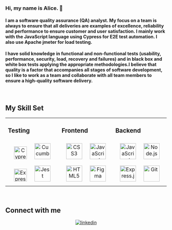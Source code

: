 ### Hi, my name is Alice. 🙋  
  

#### I am a software quality assurance (QA) analyst. My focus on a team is always to ensure that all deliveries are examples of excellence, reliability and performance to ensure customer and user satisfaction. I mainly work with the JavaScript language using Cypress for E2E test automation. I also use Apache jmeter for load testing. 
  

#### I have solid knowledge in functional and non-functional tests (usability, performance, security, load, recovery and failures) and in black box and white box tests applying the appropriate methodologies.I believe that quality is a factor that accompanies all stages of software development, so I like to work as a team and collaborate with all team members to ensure a high-quality software delivery.  
  

<br/>  


## My Skill Set  
<table style="border:0px solid white;"><tr><td valign="top" width="33%" style="border:0px;">


###   Testing
<div align="center">  
<a href="https://www.cypress.io/" target="_blank"><img style="margin: 10px" src="https://www.cypress.io/images/layouts/navbar-brand.svg" alt="Cypress.io" height="40" /></a>  
<a href="https://cucumber.io/" target="_blank"><img style="margin: 10px" src="https://www.vectorlogo.zone/logos/cucumberio/cucumberio-ar21.svg" alt="Cucumber" height="50" /></a>  
<a href="https://jmeter.apache.org/" target="_blank"><img style="margin: 10px" src="https://jmeter.apache.org/images/logo.svg" alt="Express.js" height="40" /></a>  
<a href="https://www.jestjs.io/" target="_blank"><img style="margin: 10px" src="https://profilinator.rishav.dev/skills-assets/jest.svg" alt="Jest" height="50" /></a>  
</div>

</td><td valign="top" width="33%" style="border:0px;">

### Frontend  
<div align="center">  
<a href="https://www.w3schools.com/css/" target="_blank"><img style="margin: 10px" src="https://profilinator.rishav.dev/skills-assets/css3-original-wordmark.svg" alt="CSS3" height="50" /></a>  
<a href="https://www.javascript.com/" target="_blank"><img style="margin: 10px" src="https://profilinator.rishav.dev/skills-assets/javascript-original.svg" alt="JavaScript" height="50" /></a>  
<a href="https://en.wikipedia.org/wiki/HTML5" target="_blank"><img style="margin: 10px" src="https://profilinator.rishav.dev/skills-assets/html5-original-wordmark.svg" alt="HTML5" height="50" /></a>  
<a href="https://www.figma.com/" target="_blank"><img style="margin: 10px" src="https://profilinator.rishav.dev/skills-assets/figma-icon.svg" alt="Figma" height="50" /></a>  
</div>

</td><td valign="top" width="33%" style="border:0px;">

### Backend  
<div align="center">  
<a href="https://www.javascript.com/" target="_blank"><img style="margin: 10px" src="https://profilinator.rishav.dev/skills-assets/javascript-original.svg" alt="JavaScript" height="50" /></a>  
<a href="https://nodejs.org/" target="_blank"><img style="margin: 10px" src="https://profilinator.rishav.dev/skills-assets/nodejs-original-wordmark.svg" alt="Node.js" height="50" /></a>  
<a href="https://expressjs.com/" target="_blank"><img style="margin: 10px" src="https://profilinator.rishav.dev/skills-assets/express-original-wordmark.svg" alt="Express.js" height="50" /></a>  
<a href="https://github.com/" target="_blank"><img style="margin: 10px" src="https://profilinator.rishav.dev/skills-assets/git-scm-icon.svg" alt="Git" height="50" /></a>    
</div>

</td></tr></table>  

<br/>  


## Connect with me  
<div align="center">
<a href="https://www.linkedin.com/in/alice-queiroz-b53b21195?lipi=urn%3Ali%3Apage%3Ad_flagship3_profile_view_base_contact_details%3BNzj2F8RASwCxpc0xri1zxw%3D%3D" target="_blank">
<img src=https://img.shields.io/badge/linkedin-%231E77B5.svg?&style=for-the-badge&logo=linkedin&logoColor=white alt=linkedin style="margin-bottom: 5px;" />
</a>  
</div>  
  
